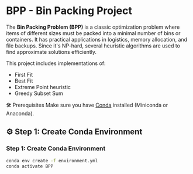 # BPP - Bin Packing Project

The **Bin Packing Problem (BPP)** is a classic optimization problem where items of different sizes must be packed into a minimal number of bins or containers. It has practical applications in logistics, memory allocation, and file backups. Since it's NP-hard, several heuristic algorithms are used to find approximate solutions efficiently.

This project includes implementations of:
- First Fit
- Best Fit
- Extreme Point heuristic
- Greedy Subset Sum


🛠 Prerequisites
Make sure you have [Conda](https://docs.conda.io/en/latest/) installed (Miniconda or Anaconda).

## ⚙️ Step 1: Create Conda Environment


### Step 1: Create Conda Environment

```bash
conda env create -f environment.yml
conda activate BPP